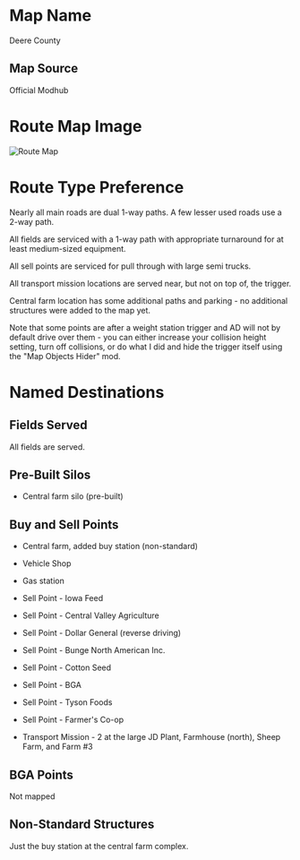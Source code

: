 # Map Name

Deere County

## Map Source

Official Modhub

# Route Map Image

![Route Map](Map.png)

# Route Type Preference

Nearly all main roads are dual 1-way paths.  A few lesser used roads use a 2-way path. 

All fields are serviced with a 1-way path with appropriate turnaround for at least medium-sized equipment.

All sell points are serviced for pull through with large semi trucks.

All transport mission locations are served near, but not on top of, the trigger.

Central farm location has some additional paths and parking - no additional structures were added to the map yet.

Note that some points are after a weight station trigger and AD will not by default drive over them - you can either increase your collision height setting, turn off collisions, or do what I did and hide the trigger itself using the "Map Objects Hider" mod.

# Named Destinations

## Fields Served

All fields are served.

## Pre-Built Silos

 * Central farm silo (pre-built)

## Buy and Sell Points

 * Central farm, added buy station (non-standard)
 * Vehicle Shop
 * Gas station

 * Sell Point - Iowa Feed
 * Sell Point - Central Valley Agriculture
 * Sell Point - Dollar General (reverse driving)
 * Sell Point - Bunge North American Inc.
 * Sell Point - Cotton Seed
 * Sell Point - BGA
 * Sell Point - Tyson Foods
 * Sell Point - Farmer's Co-op

 * Transport Mission - 2 at the large JD Plant, Farmhouse (north), Sheep Farm, and Farm #3


## BGA Points

 Not mapped
 
## Non-Standard Structures
 
 Just the buy station at the central farm complex.

